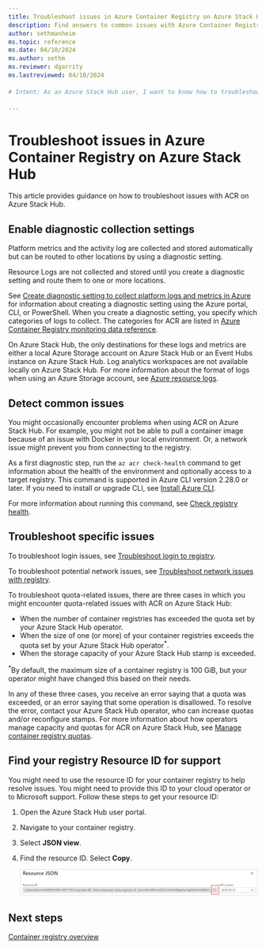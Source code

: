 ```yaml
---
title: Troubleshoot issues in Azure Container Registry on Azure Stack Hub 
description: Find answers to common issues with Azure Container Registry on Azure Stack Hub.
author: sethmanheim
ms.topic: reference
ms.date: 04/10/2024
ms.author: sethm
ms.reviewer: dgarrity
ms.lastreviewed: 04/10/2024

# Intent: As an Azure Stack Hub user, I want to know how to troubleshoot common issues with Azure Container Registry on Azure Stack Hub so that I can resolve issues quickly and efficiently.

---
```


# Troubleshoot issues in Azure Container Registry on Azure Stack Hub

This article provides guidance on how to troubleshoot issues with ACR on Azure Stack Hub.

## Enable diagnostic collection settings

Platform metrics and the activity log are collected and stored automatically but can be routed to other locations by using a diagnostic setting.

Resource Logs are not collected and stored until you create a diagnostic setting and route them to one or more locations.

See [Create diagnostic setting to collect platform logs and metrics in Azure](/azure/azure-monitor/essentials/diagnostic-settings) for information about creating a diagnostic setting using the Azure portal, CLI, or PowerShell. When you create a diagnostic setting, you specify which categories of logs to collect. The categories for ACR are listed in [Azure Container Registry monitoring data reference](/azure/container-registry/monitor-service-reference#resource-logs).

On Azure Stack Hub, the only destinations for these logs and metrics are either a local Azure Storage account on Azure Stack Hub or an Event Hubs instance on Azure Stack Hub. Log analytics workspaces are not available locally on Azure Stack Hub. For more information about the format of logs when using an Azure Storage account, see [Azure resource logs](/azure/azure-monitor/essentials/resource-logs#send-to-azure-storage).

## Detect common issues

You might occasionally encounter problems when using ACR on Azure Stack Hub. For example, you might not be able to pull a container image because of an issue with Docker in your local environment. Or, a network issue might prevent you from connecting to the registry.

As a first diagnostic step, run the `az acr check-health` command to get information about the health of the environment and optionally access to a target registry. This command is supported in Azure CLI version 2.28.0 or later. If you need to install or upgrade CLI, see [Install Azure CLI](/cli/azure/install-azure-cli).

For more information about running this command, see [Check registry health](/azure/container-registry/container-registry-check-health).

## Troubleshoot specific issues

To troubleshoot login issues, see [Troubleshoot login to registry](/azure/container-registry/container-registry-troubleshoot-login).

To troubleshoot potential network issues, see [Troubleshoot network issues with registry](/azure/container-registry/container-registry-troubleshoot-access).

To troubleshoot quota-related issues, there are three cases in which you might encounter quota-related issues with ACR on Azure Stack Hub:

- When the number of container registries has exceeded the quota set by your Azure Stack Hub operator.
- When the size of one (or more) of your container registries exceeds the quota set by your Azure Stack Hub operator<sup>*</sup>.
- When the storage capacity of your Azure Stack Hub stamp is exceeded.

<sup>*</sup>By default, the maximum size of a container registry is 100 GiB, but your operator might have changed this based on their needs.

In any of these three cases, you receive an error saying that a quota was exceeded, or an error saying that some operation is disallowed. To resolve the error, contact your Azure Stack Hub operator, who can increase quotas and/or reconfigure stamps. For more information about how operators manage capacity and quotas for ACR on Azure Stack Hub, see [Manage container registry quotas](../operator/container-registries-manage.md).

## Find your registry Resource ID for support

You might need to use the resource ID for your container registry to help resolve issues. You might need to provide this ID to your cloud operator or to Microsoft support. Follow these steps to get your resource ID:

1. Open the Azure Stack Hub user portal.
2. Navigate to your container registry.
3. Select **JSON view**.
4. Find the resource ID. Select **Copy**.

   ![get the resource id string for ACR](.\media\container-registry-get-resource-id\acs-resource-id.png)

## Next steps

[Container registry overview](container-registry-overview.md)
